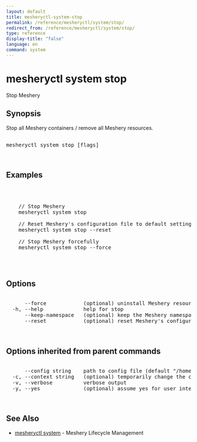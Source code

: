 ```yaml
---
layout: default
title: mesheryctl-system-stop
permalink: /reference/mesheryctl/system/stop/
redirect_from: /reference/mesheryctl/system/stop/
type: reference
display-title: "false"
language: en
command: system
---
```


# mesheryctl system stop

Stop Meshery

## Synopsis

Stop all Meshery containers / remove all Meshery resources.

<pre class='codeblock-pre'>
<div class='codeblock'>
mesheryctl system stop [flags]

</div>
</pre> 

## Examples

<pre class='codeblock-pre'>
<div class='codeblock'>


	// Stop Meshery
	mesheryctl system stop

	// Reset Meshery's configuration file to default settings.
	mesheryctl system stop --reset

	// Stop Meshery forcefully
	mesheryctl system stop --force
	

</div>
</pre> 

## Options

<pre class='codeblock-pre'>
<div class='codeblock'>
      --force            (optional) uninstall Meshery resources forcefully
  -h, --help             help for stop
      --keep-namespace   (optional) keep the Meshery namespace during uninstallation
      --reset            (optional) reset Meshery's configuration file to default settings.

</div>
</pre>

## Options inherited from parent commands

<pre class='codeblock-pre'>
<div class='codeblock'>
      --config string    path to config file (default "/home/admin-pc/.meshery/config.yaml")
  -c, --context string   (optional) temporarily change the current context.
  -v, --verbose          verbose output
  -y, --yes              (optional) assume yes for user interactive prompts.

</div>
</pre>

## See Also

* [mesheryctl system](system/)	 - Meshery Lifecycle Management

